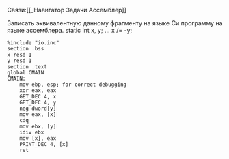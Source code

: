 Связи:[[_Навигатор Задачи Ассемблер]]

Записать эквивалентную данному фрагменту на языке Си программу на языке ассемблера. 
static int x, y;
 ... 
x /= -y;
~~~
%include "io.inc"
section .bss
x resd 1
y resd 1
section .text
global CMAIN
CMAIN:
    mov ebp, esp; for correct debugging
    xor eax, eax
    GET_DEC 4, x
    GET_DEC 4, y
    neg dword[y]
    mov eax, [x]
    cdq
    mov ebx, [y]
    idiv ebx
    mov [x], eax
    PRINT_DEC 4, [x]
    ret
~~~